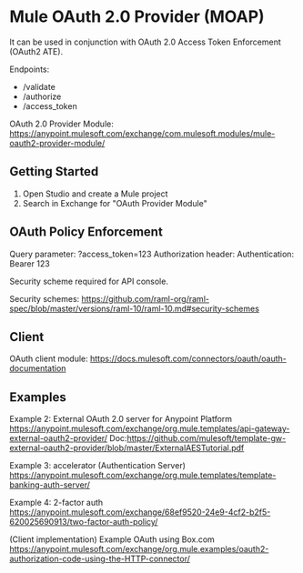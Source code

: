 Mule OAuth 2.0 Provider (MOAP)
===============================

It can be used in conjunction with OAuth 2.0 Access Token Enforcement (OAuth2 ATE).

Endpoints:
* /validate
* /authorize
* /access_token

OAuth 2.0 Provider Module: https://anypoint.mulesoft.com/exchange/com.mulesoft.modules/mule-oauth2-provider-module/

## Getting Started

1. Open Studio and create a Mule project
2. Search in Exchange for "OAuth Provider Module"


## OAuth Policy Enforcement

Query parameter: ?access_token=123
Authorization header: Authentication: Bearer 123

Security scheme required for API console.

Security schemes: https://github.com/raml-org/raml-spec/blob/master/versions/raml-10/raml-10.md#security-schemes


## Client 

OAuth client module: https://docs.mulesoft.com/connectors/oauth/oauth-documentation


## Examples

Example 2: External OAuth 2.0 server for Anypoint Platform
https://anypoint.mulesoft.com/exchange/org.mule.templates/api-gateway-external-oauth2-provider/
Doc:https://github.com/mulesoft/template-gw-external-oauth2-provider/blob/master/ExternalAESTutorial.pdf

Example 3: accelerator (Authentication Server)
https://anypoint.mulesoft.com/exchange/org.mule.templates/template-banking-auth-server/

Example 4: 2-factor auth
https://anypoint.mulesoft.com/exchange/68ef9520-24e9-4cf2-b2f5-620025690913/two-factor-auth-policy/



(Client implementation)
Example OAuth using Box.com
https://anypoint.mulesoft.com/exchange/org.mule.examples/oauth2-authorization-code-using-the-HTTP-connector/

